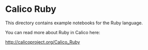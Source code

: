 Calico Ruby
===========

This directory contains example notebooks for the Ruby language.

You can read more about Ruby in Calico here:

http://calicoproject.org/Calico_Ruby
